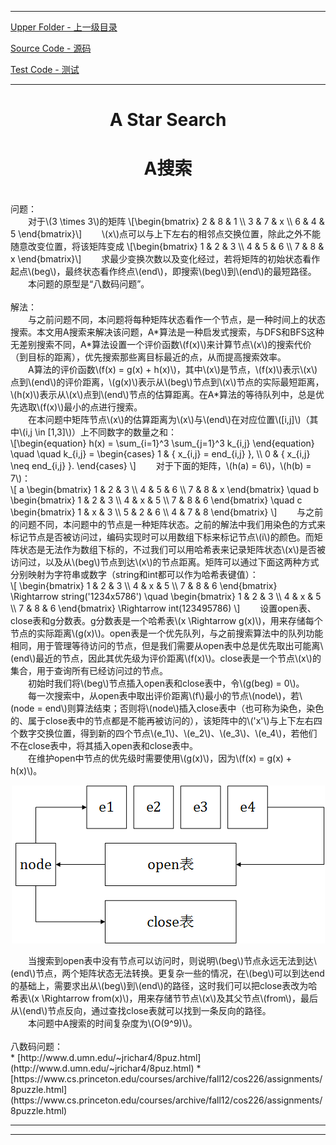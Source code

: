 <script type="text/javascript" async src="//cdn.bootcss.com/mathjax/2.7.0/MathJax.js?config=TeX-AMS-MML_HTMLorMML"></script>
<script type="text/javascript" async src="https://cdnjs.cloudflare.com/ajax/libs/mathjax/2.7.1/MathJax.js?config=TeX-MML-AM_CHTML"></script>


--------
[Upper Folder - 上一级目录](../)

[Source Code - 源码](https://github.com/zhaochenyou/Way-to-Algorithm/blob/master/src/Search/AStarSearch.hpp)

[Test Code - 测试](https://github.com/zhaochenyou/Way-to-Algorithm/blob/master/src/Search/AStarSearch.cpp)


--------

<div>
<h1 align="center"> A Star Search </h1>
<h1 align="center"> A搜索 </h1>
<br>
问题：<br>
&emsp;&emsp;对于\(3 \times 3\)的矩阵
\[\begin{bmatrix}
2 & 8 & 1 \\
3 & 7 & x \\
6 & 4 & 5
\end{bmatrix}\]
&emsp;&emsp;\(x\)点可以与上下左右的相邻点交换位置，除此之外不能随意改变位置，将该矩阵变成
\[\begin{bmatrix}
1 & 2 & 3 \\
4 & 5 & 6 \\
7 & 8 & x
\end{bmatrix}\]
&emsp;&emsp;求最少变换次数以及变化经过，若将矩阵的初始状态看作起点\(beg\)，最终状态看作终点\(end\)，即搜索\(beg\)到\(end\)的最短路径。 <br>
&emsp;&emsp;本问题的原型是“八数码问题”。 <br>
<br>
解法： <br>
&emsp;&emsp;与之前问题不同，本问题将每种矩阵状态看作一个节点，是一种时间上的状态搜索。本文用A搜索来解决该问题，A*算法是一种启发式搜索，与DFS和BFS这种无差别搜索不同，A*算法设置一个评价函数\(f(x)\)来计算节点\(x\)的搜索代价（到目标的距离），优先搜索那些离目标最近的点，从而提高搜索效率。 <br>
&emsp;&emsp;A算法的评价函数\(f(x) = g(x) + h(x)\)，其中\(x\)是节点，\(f(x)\)表示\(x\)点到\(end\)的评价距离，\(g(x)\)表示从\(beg\)节点到\(x\)节点的实际最短距离，\(h(x)\)表示从\(x\)点到\(end\)节点的估算距离。在A*算法的等待队列中，总是优先选取\(f(x)\)最小的点进行搜索。 <br>
&emsp;&emsp;在本问题中矩阵节点\(x\)的估算距离为\(x\)与\(end\)在对应位置\([i,j]\)（其中\(i,j \in [1,3]\)）上不同数字的数量之和： <br>
\[\begin{equation}
h(x) = \sum_{i=1}^3 \sum_{j=1}^3 k_{i,j}
\end{equation} \quad \quad
k_{i,j} =
\begin{cases}
1 & { x_{i,j} = end_{i,j} }, \\
0 & { x_{i,j} \neq end_{i,j} }.
\end{cases}
\]
&emsp;&emsp;对于下面的矩阵，\(h(a) = 6\)，\(h(b) = 7\)： <br>
\[
a
\begin{bmatrix}
1 & 2 & 3 \\
4 & 5 & 6 \\
7 & 8 & x
\end{bmatrix}
\quad
b
\begin{bmatrix}
1 & 2 & 3 \\
4 & x & 5 \\
7 & 8 & 6
\end{bmatrix}
\quad
c
\begin{bmatrix}
1 & x & 3 \\
5 & 2 & 6 \\
4 & 7 & 8
\end{bmatrix}
\]
&emsp;&emsp;与之前的问题不同，本问题中的节点是一种矩阵状态。之前的解法中我们用染色的方式来标记节点是否被访问过，编码实现时可以用数组下标来标记节点\(i\)的颜色。而矩阵状态是无法作为数组下标的，不过我们可以用哈希表来记录矩阵状态\(x\)是否被访问过，以及从\(beg\)节点到达\(x\)的节点距离。矩阵可以通过下面这两种方式分别映射为字符串或数字（string和int都可以作为哈希表键值）： <br>
\[
\begin{bmatrix}
1 & 2 & 3 \\
4 & x & 5 \\
7 & 8 & 6
\end{bmatrix}
\Rightarrow
string('1234x5786')
\quad
\begin{bmatrix}
1 & 2 & 3 \\
4 & x & 5 \\
7 & 8 & 6
\end{bmatrix}
\Rightarrow
int(123495786)
\]
&emsp;&emsp;设置open表、close表和g分数表。g分数表是一个哈希表\(x \Rightarrow g(x)\)，用来存储每个节点的实际距离\(g(x)\)。open表是一个优先队列，与之前搜索算法中的队列功能相同，用于管理等待访问的节点，但是我们需要从open表中总是优先取出可能离\(end\)最近的节点，因此其优先级为评价距离\(f(x)\)。close表是一个节点\(x\)的集合，用于查询所有已经访问过的节点。 <br>
&emsp;&emsp;初始时我们将\(beg\)节点插入open表和close表中，令\(g(beg) = 0\)。 <br>
&emsp;&emsp;每一次搜索中，从open表中取出评价距离\(f\)最小的节点\(node\)，若\(node = end\)则算法结束；否则将\(node\)插入close表中（也可称为染色，染色的、属于close表中的节点都是不能再被访问的），该矩阵中的\('x'\)与上下左右四个数字交换位置，得到新的四个节点\(e_1\)、\(e_2\)、\(e_3\)、\(e_4\)，若他们不在close表中，将其插入open表和close表中。 <br>
&emsp;&emsp;在维护open中节点的优先级时需要使用\(g(x)\)，因为\(f(x) = g(x) + h(x)\)。 <br>
<p align="center"><img src="../res/AStarSearch1.png" /></p>
&emsp;&emsp;当搜索到open表中没有节点可以访问时，则说明\(beg\)节点永远无法到达\(end\)节点，两个矩阵状态无法转换。更复杂一些的情况，在\(beg\)可以到达end的基础上，需要求出从\(beg\)到\(end\)的路径，这时我们可以把close表改为哈希表\(x \Rightarrow from(x)\)，用来存储节节点\(x\)及其父节点\(from\)，最后从\(end\)节点反向，通过查找close表就可以找到一条反向的路径。 <br>
&emsp;&emsp;本问题中A搜索的时间复杂度为\(O(9^9)\)。 <br>
</div>

<br>
八数码问题： <br>
* [http://www.d.umn.edu/~jrichar4/8puz.html](http://www.d.umn.edu/~jrichar4/8puz.html)
* [https://www.cs.princeton.edu/courses/archive/fall12/cos226/assignments/8puzzle.html](https://www.cs.princeton.edu/courses/archive/fall12/cos226/assignments/8puzzle.html)


--------
--------

